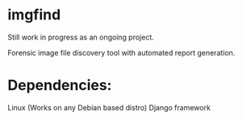 imgfind
=======
Still work in progress as an ongoing project.

Forensic image file discovery tool with automated report generation. 

Dependencies:
=======
  Linux (Works on any Debian based distro)
  Django framework
